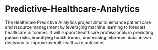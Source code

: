 # Predictive-Healthcare-Analytics
The Healthcare Predictive Analytics project aims to enhance patient care and resource management by leveraging machine learning to forecast healthcare outcomes. It will support healthcare professionals in predicting patient risks, identifying health trends, and making informed, data-driven decisions to improve overall healthcare outcomes.
